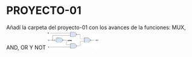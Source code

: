 # PROYECTO-01
Añadí la carpeta del proyecto-01 con los avances de la funciones: MUX, AND, OR Y NOT
<img style="height:50px" src="./diagramas/MUX.png">
